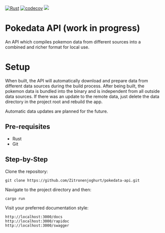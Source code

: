 [![Rust](https://github.com/Zitronenjoghurt/pokedata-api/actions/workflows/rust.yml/badge.svg)](https://github.com/Zitronenjoghurt/pokedata-api/actions/workflows/rust.yml)
[![codecov](https://codecov.io/gh/Zitronenjoghurt/pokedata-api/graph/badge.svg?token=UM6T22YO17)](https://codecov.io/gh/Zitronenjoghurt/pokedata-api)
![](https://tokei.rs/b1/github/Zitronenjoghurt/pokedata-api?category=code&logo=https://simpleicons.org/icons/rust.svg)

# Pokedata API (work in progress)

An API which compiles pokemon data from different sources into a combined and richer format for local use.

# Setup

When built, the API will automatically download and prepare data from different data sources during the build process.
After being built, the pokemon data is bundled into the binary and is independent from all outside data sources.
If there was an update to the remote data, just delete the data directory in the project root and rebuild the app.

Automatic data updates are planned for the future.

## Pre-requisites

- Rust
- Git

## Step-by-Step

Clone the repository:

```
git clone https://github.com/Zitronenjoghurt/pokedata-api.git
```

Navigate to the project directory and then:

```
cargo run
```

Visit your preferred documentation style:

```
http://localhost:3000/docs
http://localhost:3000/rapidoc
http://localhost:3000/swagger
```
